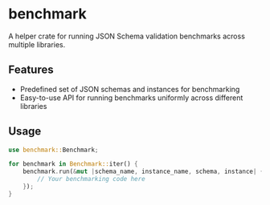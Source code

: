 # benchmark

A helper crate for running JSON Schema validation benchmarks across multiple libraries.

## Features

- Predefined set of JSON schemas and instances for benchmarking
- Easy-to-use API for running benchmarks uniformly across different libraries

## Usage

```rust
use benchmark::Benchmark;

for benchmark in Benchmark::iter() {
    benchmark.run(&mut |schema_name, instance_name, schema, instance| {
        // Your benchmarking code here
    });
}
